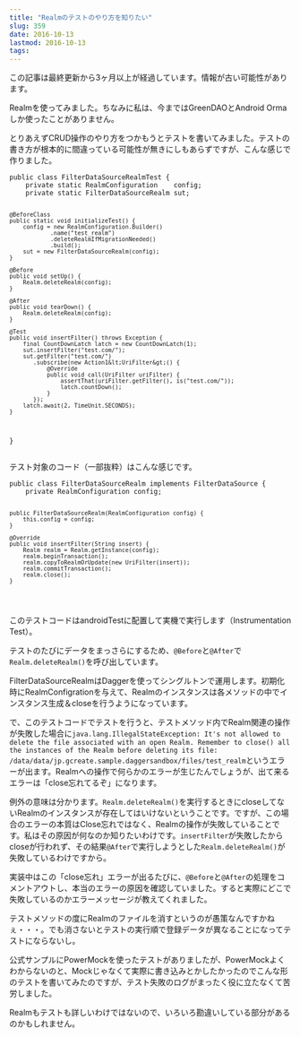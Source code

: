 ```yaml
---
title: "Realmのテストのやり方を知りたい"
slug: 359
date: 2016-10-13
lastmod: 2016-10-13
tags: 
---
```


<div id="wppda_alert">この記事は最終更新から3ヶ月以上が経過しています。情報が古い可能性があります。</div><p>Realmを使ってみました。ちなみに私は、今まではGreenDAOとAndroid Ormaしか使ったことがありません。</p>
<p>とりあえずCRUD操作のやり方をつかもうとテストを書いてみました。テストの書き方が根本的に間違っている可能性が無きにしもあらずですが、こんな感じで作りました。</p>
<pre><code>public class FilterDataSourceRealmTest {
    private static RealmConfiguration    config;
    private static FilterDataSourceRealm sut;

    @BeforeClass
    public static void initializeTest() {
        config = new RealmConfiguration.Builder()
                .name("test_realm")
                .deleteRealmIfMigrationNeeded()
                .build();
        sut = new FilterDataSourceRealm(config);
    }

    @Before
    public void setUp() {
        Realm.deleteRealm(config);
    }

    @After
    public void tearDown() {
        Realm.deleteRealm(config);
    }

    @Test
    public void insertFilter() throws Exception {
        final CountDownLatch latch = new CountDownLatch(1);
        sut.insertFilter("test.com/");
        sut.getFilter("test.com/")
           .subscribe(new Action1&lt;UriFilter&gt;() {
               @Override
               public void call(UriFilter uriFilter) {
                   assertThat(uriFilter.getFilter(), is("test.com/"));
                   latch.countDown();
               }
           });
        latch.await(2, TimeUnit.SECONDS);
    }
}
</code></pre>
<p>テスト対象のコード（一部抜粋）はこんな感じです。</p>
<pre><code>public class FilterDataSourceRealm implements FilterDataSource {
    private RealmConfiguration config;

    public FilterDataSourceRealm(RealmConfiguration config) {
        this.config = config;
    }

    @Override
    public void insertFilter(String insert) {
        Realm realm = Realm.getInstance(config);
        realm.beginTransaction();
        realm.copyToRealmOrUpdate(new UriFilter(insert));
        realm.commitTransaction();
        realm.close();
    }
</code></pre>
<p>このテストコードはandroidTestに配置して実機で実行します（Instrumentation Test）。</p>
<p>テストのたびにデータをまっさらにするため、<code>@Before</code>と<code>@After</code>で<code>Realm.deleteRealm()</code>を呼び出しています。</p>
<p>FilterDataSourceRealmはDaggerを使ってシングルトンで運用します。初期化時にRealmConfigrationを与えて、Realmのインスタンスは各メソッドの中でインスタンス生成＆closeを行うようになっています。</p>
<p>で、このテストコードでテストを行うと、テストメソッド内でRealm関連の操作が失敗した場合に<code>java.lang.IllegalStateException: It's not allowed to delete the file associated with an open Realm. Remember to close() all the instances of the Realm before deleting its file: /data/data/jp.gcreate.sample.daggersandbox/files/test_realm</code>というエラーが出ます。Realmへの操作で何らかのエラーが生じたんでしょうが、出て来るエラーは「close忘れてるぞ」になります。</p>
<p>例外の意味は分かります。<code>Realm.deleteRealm()</code>を実行するときにcloseしてないRealmのインスタンスが存在してはいけないということです。ですが、この場合のエラーの本質はClose忘れではなく、Realmの操作が失敗していることです。私はその原因が何なのか知りたいわけです。<code>insertFilter</code>が失敗したからcloseが行われず、その結果<code>@After</code>で実行しようとした<code>Realm.deleteRealm()</code>が失敗しているわけですから。</p>
<p>実装中はこの「close忘れ」エラーが出るたびに、<code>@Before</code>と<code>@After</code>の処理をコメントアウトし、本当のエラーの原因を確認していました。すると実際にどこで失敗しているのかエラーメッセージが教えてくれました。</p>
<p>テストメソッドの度にRealmのファイルを消すというのが愚策なんですかねぇ・・・。でも消さないとテストの実行順で登録データが異なることになってテストにならないし。</p>
<p>公式サンプルにPowerMockを使ったテストがありましたが、PowerMockよくわからないのと、Mockじゃなくて実際に書き込みとかしたかったのでこんな形のテストを書いてみたのですが、テスト失敗のログがまったく役に立たなくて苦労しました。</p>
<p>Realmもテストも詳しいわけではないので、いろいろ勘違いしている部分があるのかもしれません。</p>

  